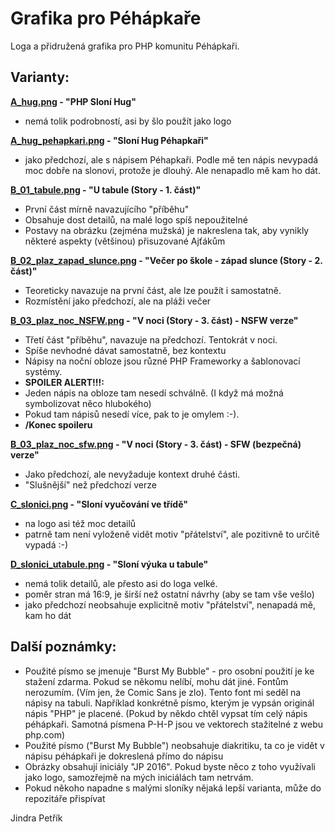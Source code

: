 Grafika pro Péhápkaře 
================
Loga a přidružená grafika pro PHP komunitu Péhápkaři.

Varianty:
----------------

**[A_hug.png] - "PHP Sloní Hug"**
  - nemá tolik podrobností, asi by šlo použít jako logo
  
**[A_hug_pehapkari.png] - "Sloní Hug Péhapkaři"**
  - jako předchozí, ale s nápisem Péhapkaři. Podle mě ten nápis nevypadá moc dobře na slonovi, protože je dlouhý. Ale nenapadlo mě kam ho dát.
    
**[B_01_tabule.png] -  "U tabule (Story - 1. část)"**
  - První část mírně navazujícího "příběhu"
  - Obsahuje dost detailů, na malé logo spíš nepoužitelné
  - Postavy na obrázku (zejména mužská) je nakreslena tak, aby vynikly některé aspekty (většinou) přisuzované Ajťákům
  
**[B_02_plaz_zapad_slunce.png] - "Večer po škole - západ slunce (Story - 2. část)"**
  - Teoreticky navazuje na první část, ale lze použít i samostatně.
  - Rozmístění jako předchozí, ale na pláži večer
  
**[B_03_plaz_noc_NSFW.png] - "V noci (Story - 3. část) - NSFW verze"**
  - Třetí část "příběhu", navazuje na předchozí. Tentokrát v noci.
  - Spíše nevhodné dávat samostatně, bez kontextu
  - Nápisy na noční obloze jsou různé PHP Frameworky a šablonovací systémy.
  - **SPOILER ALERT!!!:**
  - Jeden nápis na obloze tam nesedí schválně. (I když má možná symbolizovat něco hlubokého)
  - Pokud tam nápisů nesedí více, pak to je omylem :-).
  - **/Konec spoileru**
  
**[B_03_plaz_noc_sfw.png] - "V noci (Story - 3. část) - SFW (bezpečná) verze"**
  - Jako předchozí, ale nevyžaduje kontext druhé části.  
  - "Slušnější" než předchozí verze
  
**[C_slonici.png] - "Sloní vyučování ve třídě"**
  - na logo asi též moc detailů
  - patrně tam není vyloženě vidět motiv "přátelství", ale pozitivně to určitě vypadá :-)
      
**[D_slonici_utabule.png] - "Sloní výuka u tabule"**
  - nemá tolik detailů, ale přesto asi do loga velké.
  - poměr stran má 16:9, je širší než ostatní návrhy (aby se tam vše vešlo)
  - jako předchozí neobsahuje explicitně motiv "přátelství", nenapadá mě, kam ho dát    
  
  
Další poznámky:
----------------

- Použité písmo se jmenuje "Burst My Bubble" - pro osobní použití je ke stažení zdarma.
 Pokud se někomu nelíbí, mohu dát jiné. Fontům nerozumím.
 (Vím jen, že Comic Sans je zlo). Tento font mi seděl na nápisy na tabuli.
 Například konkrétně písmo, kterým je vypsán originál nápis "PHP" je placené.
 (Pokud by někdo chtěl vypsat tím celý nápis péhápkaři. Samotná písmena P-H-P
 jsou ve vektorech stažitelné z webu php.com)
- Použité písmo ("Burst My Bubble") neobsahuje diakritiku, ta co je vidět
 v nápisu péhápkaři je dokreslená přímo do nápisu 
- Obrázky obsahují iniciály "JP 2016". Pokud byste něco z toho využívali
 jako logo, samozřejmě na mých iniciálách tam netrvám.
- Pokud někoho napadne s malými sloníky nějaká lepší varianta,
 může do repozitáře přispívat 
 
 Jindra Petřík
 
 [A_hug.png]: rendered/A/A_hug.png
 [A_hug_pehapkari.png]: rendered/A/A_hug_pehapkari.png
 [B_01_tabule.png]: rendered/B/B_01_tabule.png
 [B_02_plaz_zapad_slunce.png]: rendered/B/B_02_plaz_zapad_slunce.png
 [B_03_plaz_noc_NSFW.png]: rendered/B/B_03_plaz_noc_NSFW.png
 [B_03_plaz_noc_sfw.png]: rendered/B/B_03_plaz_noc_sfw.png
 [C_slonici.png]: rendered/C_slonici.png
 [D_slonici_utabule.png]: rendered/D_slonici_utabule.png
